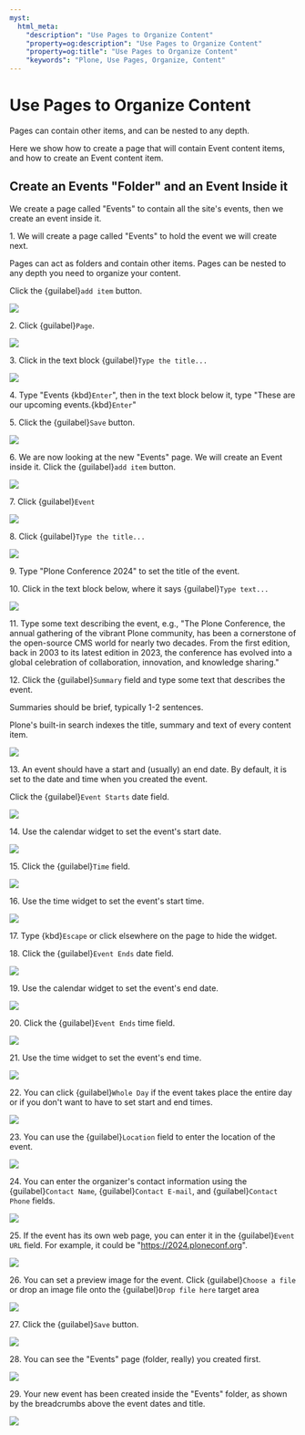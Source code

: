 ```yaml
---
myst:
  html_meta:
    "description": "Use Pages to Organize Content"
    "property=og:description": "Use Pages to Organize Content"
    "property=og:title": "Use Pages to Organize Content"
    "keywords": "Plone, Use Pages, Organize, Content"
---
```


# Use Pages to Organize Content

Pages can contain other items, and can be nested to any depth.

Here we show how to create a page that will contain Event content items, and how to create an Event content item.

## Create an Events "Folder" and an Event Inside it

We create a page called "Events" to contain all the site's events, then we create an event inside it.

1\. We will create a page called "Events" to hold the event we will create next.

Pages can act as folders and contain other items. Pages can be nested to any depth you need to organize your content.

Click the {guilabel}`add item` button.

![](https://ajeuwbhvhr.cloudimg.io/colony-recorder.s3.amazonaws.com/files/2024-11-16/8eb676b0-ebb4-4400-9625-b282f33a649a/ascreenshot.jpeg?tl_px=0,0&br_px=1719,961&force_format=jpeg&q=100&width=1120.0&wat=1&wat_opacity=0.7&wat_gravity=northwest&wat_url=https://colony-recorder.s3.us-west-1.amazonaws.com/images/watermarks/FB923C_standard.png&wat_pad=10,158)


2\. Click {guilabel}`Page`.

![](https://ajeuwbhvhr.cloudimg.io/colony-recorder.s3.amazonaws.com/files/2024-11-16/fa1c307a-4c89-4704-b9cb-97eb704052bb/ascreenshot.jpeg?tl_px=0,163&br_px=1719,1124&force_format=jpeg&q=100&width=1120.0&wat=1&wat_opacity=0.7&wat_gravity=northwest&wat_url=https://colony-recorder.s3.us-west-1.amazonaws.com/images/watermarks/FB923C_standard.png&wat_pad=115,277)


3\. Click in the text block {guilabel}`Type the title...`

![](https://ajeuwbhvhr.cloudimg.io/colony-recorder.s3.amazonaws.com/files/2024-11-16/79e19470-45de-48c3-a16c-a1d0b194e927/ascreenshot.jpeg?tl_px=0,0&br_px=1719,961&force_format=jpeg&q=100&width=1120.0&wat=1&wat_opacity=0.7&wat_gravity=northwest&wat_url=https://colony-recorder.s3.us-west-1.amazonaws.com/images/watermarks/FB923C_standard.png&wat_pad=301,258)


4\. Type "Events {kbd}`Enter`", then in the text block below it, type "These are our upcoming events.{kbd}`Enter`"


5\. Click the {guilabel}`Save` button.

![](https://ajeuwbhvhr.cloudimg.io/colony-recorder.s3.amazonaws.com/files/2024-11-16/1335f983-d422-42df-8574-ff1b91c19d0b/ascreenshot.jpeg?tl_px=0,0&br_px=1719,961&force_format=jpeg&q=100&width=1120.0&wat=1&wat_opacity=0.7&wat_gravity=northwest&wat_url=https://colony-recorder.s3.us-west-1.amazonaws.com/images/watermarks/FB923C_standard.png&wat_pad=27,13)


6\. We are now looking at the new "Events" page. We will create an Event inside it. Click the {guilabel}`add item` button.

![](https://ajeuwbhvhr.cloudimg.io/colony-recorder.s3.amazonaws.com/files/2024-11-16/8f4988d6-3c0e-4192-9e0e-0ab86189d1da/ascreenshot.jpeg?tl_px=0,0&br_px=1719,961&force_format=jpeg&q=100&width=1120.0&wat=1&wat_opacity=0.7&wat_gravity=northwest&wat_url=https://colony-recorder.s3.us-west-1.amazonaws.com/images/watermarks/FB923C_standard.png&wat_pad=10,158)


7\. Click {guilabel}`Event`

![](https://ajeuwbhvhr.cloudimg.io/colony-recorder.s3.amazonaws.com/files/2024-11-16/fa42f96e-5fe4-4c10-bd4e-c19fa0d3e589/ascreenshot.jpeg?tl_px=0,0&br_px=1719,961&force_format=jpeg&q=100&width=1120.0&wat=1&wat_opacity=0.7&wat_gravity=northwest&wat_url=https://colony-recorder.s3.us-west-1.amazonaws.com/images/watermarks/FB923C_standard.png&wat_pad=104,78)


8\. Click {guilabel}`Type the title...`

![](https://ajeuwbhvhr.cloudimg.io/colony-recorder.s3.amazonaws.com/files/2024-11-16/ddf6bacd-754e-45fd-95ed-79e196fc7180/ascreenshot.jpeg?tl_px=0,71&br_px=1719,1032&force_format=jpeg&q=100&width=1120.0&wat=1&wat_opacity=0.7&wat_gravity=northwest&wat_url=https://colony-recorder.s3.us-west-1.amazonaws.com/images/watermarks/FB923C_standard.png&wat_pad=340,277)


9\. Type "Plone Conference 2024" to set the title of the event.


10\. Click in the text block below, where it says {guilabel}`Type text...`

![](https://ajeuwbhvhr.cloudimg.io/colony-recorder.s3.amazonaws.com/files/2024-11-16/a9355984-9f31-4a13-b48c-04cc1fe112ab/ascreenshot.jpeg?tl_px=0,1334&br_px=1719,2296&force_format=jpeg&q=100&width=1120.0&wat=1&wat_opacity=0.7&wat_gravity=northwest&wat_url=https://colony-recorder.s3.us-west-1.amazonaws.com/images/watermarks/FB923C_standard.png&wat_pad=275,402)


11\. Type some text describing the event, e.g., "The Plone Conference, the annual gathering of the vibrant Plone community, has been a cornerstone of the open-source CMS world for nearly two decades. From the first edition, back in 2003 to its latest edition in 2023, the conference has evolved into a global celebration of collaboration, innovation, and knowledge sharing."


12\. Click the {guilabel}`Summary` field and type some text that describes the event.

Summaries should be brief, typically 1-2 sentences.

Plone's built-in search indexes the title, summary and text of every content item.

![](https://ajeuwbhvhr.cloudimg.io/colony-recorder.s3.amazonaws.com/files/2024-11-16/97033ac8-cb6b-462e-b7ae-7ec8e8149956/ascreenshot.jpeg?tl_px=800,0&br_px=2520,961&force_format=jpeg&q=100&width=1120.0&wat=1&wat_opacity=0.7&wat_gravity=northwest&wat_url=https://colony-recorder.s3.us-west-1.amazonaws.com/images/watermarks/FB923C_standard.png&wat_pad=813,237)


13\. An event should have a start and (usually) an end date. By default, it is set to the date and time when you created the event.

Click the {guilabel}`Event Starts` date field.

![](https://ajeuwbhvhr.cloudimg.io/colony-recorder.s3.amazonaws.com/files/2024-11-16/4cb4f1b0-70ec-4c0f-90dc-d20730d9f288/ascreenshot.jpeg?tl_px=777,128&br_px=2497,1090&force_format=jpeg&q=100&width=1120.0&wat=1&wat_opacity=0.7&wat_gravity=northwest&wat_url=https://colony-recorder.s3.us-west-1.amazonaws.com/images/watermarks/FB923C_standard.png&wat_pad=819,311)


14\. Use the calendar widget to set the event's start date.

![](https://ajeuwbhvhr.cloudimg.io/colony-recorder.s3.amazonaws.com/files/2024-11-16/24a84d56-ab55-483e-b7b9-f601372dfbdf/ascreenshot.jpeg?tl_px=800,823&br_px=2520,1784&force_format=jpeg&q=100&width=1120.0&wat=1&wat_opacity=0.7&wat_gravity=northwest&wat_url=https://colony-recorder.s3.us-west-1.amazonaws.com/images/watermarks/FB923C_standard.png&wat_pad=736,276)


15\. Click the {guilabel}`Time` field.

![](https://ajeuwbhvhr.cloudimg.io/colony-recorder.s3.amazonaws.com/files/2024-11-16/d92fac0b-d3bf-4a43-b05b-8e1bb14d4a6b/ascreenshot.jpeg?tl_px=800,177&br_px=2520,1138&force_format=jpeg&q=100&width=1120.0&wat=1&wat_opacity=0.7&wat_gravity=northwest&wat_url=https://colony-recorder.s3.us-west-1.amazonaws.com/images/watermarks/FB923C_standard.png&wat_pad=919,277)


16\. Use the time widget to set the event's start time.

![](https://ajeuwbhvhr.cloudimg.io/colony-recorder.s3.amazonaws.com/files/2024-11-16/0f65da79-9029-40b6-86c0-9b398890a64c/ascreenshot.jpeg?tl_px=800,497&br_px=2520,1458&force_format=jpeg&q=100&width=1120.0&wat=1&wat_opacity=0.7&wat_gravity=northwest&wat_url=https://colony-recorder.s3.us-west-1.amazonaws.com/images/watermarks/FB923C_standard.png&wat_pad=806,277)


17\. Type {kbd}`Escape` or click elsewhere on the page to hide the widget.


18\. Click the {guilabel}`Event Ends` date field.

![](https://ajeuwbhvhr.cloudimg.io/colony-recorder.s3.amazonaws.com/files/2024-11-16/5779bc0a-3667-4374-be4e-f3763cf77d54/ascreenshot.jpeg?tl_px=800,409&br_px=2520,1370&force_format=jpeg&q=100&width=1120.0&wat=1&wat_opacity=0.7&wat_gravity=northwest&wat_url=https://colony-recorder.s3.us-west-1.amazonaws.com/images/watermarks/FB923C_standard.png&wat_pad=781,277)


19\. Use the calendar widget to set the event's end date.

![](https://ajeuwbhvhr.cloudimg.io/colony-recorder.s3.amazonaws.com/files/2024-11-16/cf53893a-15ba-4115-a9d0-1caaf2978190/ascreenshot.jpeg?tl_px=800,579&br_px=2520,1540&force_format=jpeg&q=100&width=1120.0&wat=1&wat_opacity=0.7&wat_gravity=northwest&wat_url=https://colony-recorder.s3.us-west-1.amazonaws.com/images/watermarks/FB923C_standard.png&wat_pad=974,276)


20\. Click the {guilabel}`Event Ends` time field.

![](https://ajeuwbhvhr.cloudimg.io/colony-recorder.s3.amazonaws.com/files/2024-11-16/a25a6747-71f7-47c6-b64a-d3dcf005cf70/ascreenshot.jpeg?tl_px=800,409&br_px=2520,1370&force_format=jpeg&q=100&width=1120.0&wat=1&wat_opacity=0.7&wat_gravity=northwest&wat_url=https://colony-recorder.s3.us-west-1.amazonaws.com/images/watermarks/FB923C_standard.png&wat_pad=927,277)


21\. Use the time widget to set the event's end time.

![](https://ajeuwbhvhr.cloudimg.io/colony-recorder.s3.amazonaws.com/files/2024-11-16/76111078-98be-489a-949b-296639af7340/ascreenshot.jpeg?tl_px=800,817&br_px=2520,1778&force_format=jpeg&q=100&width=1120.0&wat=1&wat_opacity=0.7&wat_gravity=northwest&wat_url=https://colony-recorder.s3.us-west-1.amazonaws.com/images/watermarks/FB923C_standard.png&wat_pad=815,276)


22\. You can click {guilabel}`Whole Day` if the event takes place the entire day or if you don't want to have to set start and end times.

![](https://ajeuwbhvhr.cloudimg.io/colony-recorder.s3.amazonaws.com/files/2024-11-16/e1f64f9e-7ea4-4bd0-af0b-22f629b900db/ascreenshot.jpeg?tl_px=800,665&br_px=2520,1626&force_format=jpeg&q=100&width=1120.0&wat=1&wat_opacity=0.7&wat_gravity=northwest&wat_url=https://colony-recorder.s3.us-west-1.amazonaws.com/images/watermarks/FB923C_standard.png&wat_pad=645,276)


23\. You can use the {guilabel}`Location` field to enter the location of the event.

![](https://ajeuwbhvhr.cloudimg.io/colony-recorder.s3.amazonaws.com/files/2024-11-16/f74a9178-53ea-436d-b21b-309024e04a8f/ascreenshot.jpeg?tl_px=800,1279&br_px=2520,2240&force_format=jpeg&q=100&width=1120.0&wat=1&wat_opacity=0.7&wat_gravity=northwest&wat_url=https://colony-recorder.s3.us-west-1.amazonaws.com/images/watermarks/FB923C_standard.png&wat_pad=839,277)


24\. You can enter the organizer's contact information using the {guilabel}`Contact Name`, {guilabel}`Contact E-mail`, and {guilabel}`Contact Phone` fields.

![](https://ajeuwbhvhr.cloudimg.io/colony-recorder.s3.amazonaws.com/files/2024-11-16/cd25ab22-b151-4b5b-a09f-54b9ca319ded/ascreenshot.jpeg?tl_px=800,1279&br_px=2520,2240&force_format=jpeg&q=100&width=1120.0&wat=1&wat_opacity=0.7&wat_gravity=northwest&wat_url=https://colony-recorder.s3.us-west-1.amazonaws.com/images/watermarks/FB923C_standard.png&wat_pad=820,277)


25\. If the event has its own web page, you can enter it in the {guilabel}`Event URL` field. For example, it could be "<https://2024.ploneconf.org>".

![](https://ajeuwbhvhr.cloudimg.io/colony-recorder.s3.amazonaws.com/files/2024-11-16/36e197e8-365e-46d9-9320-ddf7eb8fb4b9/ascreenshot.jpeg?tl_px=800,767&br_px=2520,1728&force_format=jpeg&q=100&width=1120.0&wat=1&wat_opacity=0.7&wat_gravity=northwest&wat_url=https://colony-recorder.s3.us-west-1.amazonaws.com/images/watermarks/FB923C_standard.png&wat_pad=880,276)


26\. You can set a preview image for the event. Click {guilabel}`Choose a file` or drop an image file onto the {guilabel}`Drop file here` target area

![](https://ajeuwbhvhr.cloudimg.io/colony-recorder.s3.amazonaws.com/files/2024-11-16/817164ee-82f8-4176-9a76-f5c9d4878440/ascreenshot.jpeg?tl_px=800,1271&br_px=2520,2232&force_format=jpeg&q=100&width=1120.0&wat=1&wat_opacity=0.7&wat_gravity=northwest&wat_url=https://colony-recorder.s3.us-west-1.amazonaws.com/images/watermarks/FB923C_standard.png&wat_pad=901,277)


27\. Click the {guilabel}`Save` button.

![](https://ajeuwbhvhr.cloudimg.io/colony-recorder.s3.amazonaws.com/files/2024-11-16/dd215863-0bb2-41c3-b285-8b0388d42175/ascreenshot.jpeg?tl_px=0,0&br_px=1719,961&force_format=jpeg&q=100&width=1120.0&wat=1&wat_opacity=0.7&wat_gravity=northwest&wat_url=https://colony-recorder.s3.us-west-1.amazonaws.com/images/watermarks/FB923C_standard.png&wat_pad=13,17)


28\. You can see the "Events" page (folder, really) you created first.

![](https://ajeuwbhvhr.cloudimg.io/colony-recorder.s3.amazonaws.com/files/2024-11-16/830b8d23-8db4-496e-a040-ff3e104df480/ascreenshot.jpeg?tl_px=800,0&br_px=2520,961&force_format=jpeg&q=100&width=1120.0&wat=1&wat_opacity=0.7&wat_gravity=northwest&wat_url=https://colony-recorder.s3.us-west-1.amazonaws.com/images/watermarks/FB923C_standard.png&wat_pad=620,83)


29\. Your new event has been created inside the "Events" folder, as shown by the breadcrumbs above the event dates and title.

![](https://ajeuwbhvhr.cloudimg.io/colony-recorder.s3.amazonaws.com/files/2024-11-16/ca89003c-c632-45e9-8281-02358702eec9/ascreenshot.jpeg?tl_px=0,253&br_px=1719,1214&force_format=jpeg&q=100&width=1120.0&wat=1&wat_opacity=0.7&wat_gravity=northwest&wat_url=https://colony-recorder.s3.us-west-1.amazonaws.com/images/watermarks/FB923C_standard.png&wat_pad=212,277)
